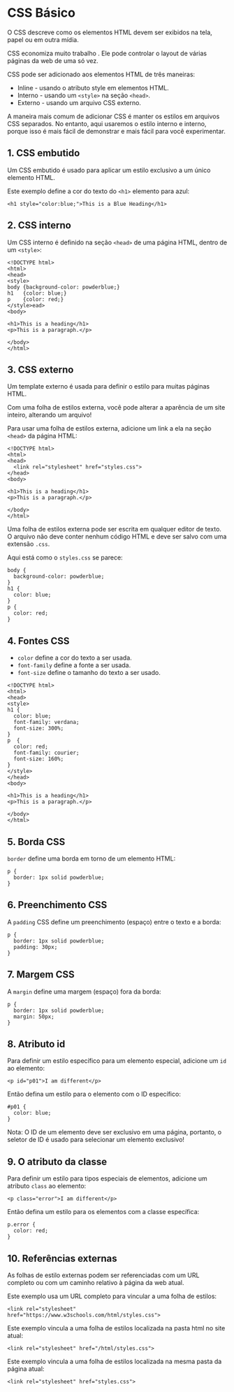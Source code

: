 # CSS Básico

O CSS descreve como os elementos HTML devem ser exibidos na tela, papel ou em outra mídia.

CSS economiza muito trabalho . Ele pode controlar o layout de várias páginas da web de uma só vez.

CSS pode ser adicionado aos elementos HTML de três maneiras:

- Inline - usando o atributo style em elementos HTML.
- Interno - usando um `<style>` na seção `<head>`.
- Externo - usando um arquivo CSS externo.

A maneira mais comum de adicionar CSS é manter os estilos em arquivos CSS separados. No entanto, aqui usaremos o estilo interno e interno, porque isso é mais fácil de demonstrar e mais fácil para você experimentar.

## 1. CSS embutido

Um CSS embutido é usado para aplicar um estilo exclusivo a um único elemento HTML.

Este exemplo define a cor do texto do `<h1>` elemento para azul:

`<h1 style="color:blue;">This is a Blue Heading</h1>`

## 2. CSS interno

Um CSS interno é definido na seção `<head>` de uma página HTML, dentro de um `<style>`:

~~~
<!DOCTYPE html>
<html>
<head>
<style>
body {background-color: powderblue;}
h1   {color: blue;}
p    {color: red;}
</style>ead>
<body>

<h1>This is a heading</h1>
<p>This is a paragraph.</p>

</body>
</html>
~~~

## 3. CSS externo

Um template externo é usada para definir o estilo para muitas páginas HTML.

Com uma folha de estilos externa, você pode alterar a aparência de um site inteiro, alterando um arquivo!

Para usar uma folha de estilos externa, adicione um link a ela na seção `<head>` da página HTML:

~~~
<!DOCTYPE html>
<html>
<head>
  <link rel="stylesheet" href="styles.css">
</head>
<body>

<h1>This is a heading</h1>
<p>This is a paragraph.</p>

</body>
</html>
~~~

Uma folha de estilos externa pode ser escrita em qualquer editor de texto. O arquivo não deve conter nenhum código HTML e deve ser salvo com uma extensão `.css`.

Aqui está como o `styles.css` se parece:

~~~
body {
  background-color: powderblue;
}
h1 {
  color: blue;
}
p {
  color: red;
}
~~~

## 4. Fontes CSS

- `color` define a cor do texto a ser usada.
- `font-family` define a fonte a ser usada.
- `font-size` define o tamanho do texto a ser usado.

~~~
<!DOCTYPE html>
<html>
<head>
<style>
h1 {
  color: blue;
  font-family: verdana;
  font-size: 300%;
}
p  {
  color: red;
  font-family: courier;
  font-size: 160%;
}
</style>
</head>
<body>

<h1>This is a heading</h1>
<p>This is a paragraph.</p>

</body>
</html>
~~~

## 5. Borda CSS

`border` define uma borda em torno de um elemento HTML:

~~~ 
p {
  border: 1px solid powderblue;
}
~~~

## 6. Preenchimento CSS

A `padding` CSS define um preenchimento (espaço) entre o texto e a borda:

~~~
p {
  border: 1px solid powderblue;
  padding: 30px;
}
~~~ 

## 7. Margem CSS

A `margin` define uma margem (espaço) fora da borda:

~~~
p {
  border: 1px solid powderblue;
  margin: 50px;
}
~~~

## 8. Atributo id

Para definir um estilo específico para um elemento especial, adicione um `id` ao elemento:

`<p id="p01">I am different</p>`

Então defina um estilo para o elemento com o ID específico:

~~~
#p01 {
  color: blue;
}
~~~

Nota: O ID de um elemento deve ser exclusivo em uma página, portanto, o seletor de ID é usado para selecionar um elemento exclusivo!

## 9. O atributo da classe

Para definir um estilo para tipos especiais de elementos, adicione um atributo `class` ao elemento:

`<p class="error">I am different</p>`

Então defina um estilo para os elementos com a classe específica:

~~~
p.error {
  color: red;
}
~~~ 

## 10. Referências externas

As folhas de estilo externas podem ser referenciadas com um URL completo ou com um caminho relativo à página da web atual.

Este exemplo usa um URL completo para vincular a uma folha de estilos:

`<link rel="stylesheet" href="https://www.w3schools.com/html/styles.css">`

Este exemplo vincula a uma folha de estilos localizada na pasta html no site atual:

`<link rel="stylesheet" href="/html/styles.css">`

Este exemplo vincula a uma folha de estilos localizada na mesma pasta da página atual:

`<link rel="stylesheet" href="styles.css">`
